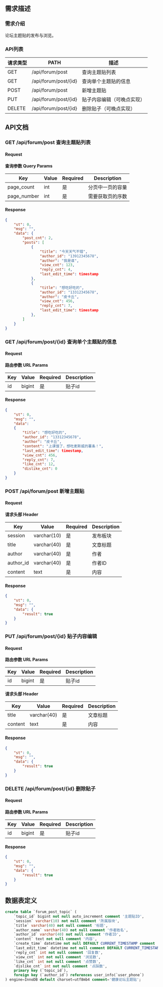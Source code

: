 ## 需求描述


### 需求介绍

论坛主题贴的发布与浏览。

### API列表

| 请求类型 | PATH                 | 描述                       |
| -------- | -------------------- | -------------------------- |
| GET      | /api/forum/post      | 查询主题贴列表             |
| GET      | /api/forum/post/{id} | 查询单个主题贴的信息       |
| POST     | /api/forum/post      | 新增主题贴                 |
| PUT      | /api/forum/post/{id} | 贴子内容编辑（可晚点实现） |
| DELETE   | /api/forum/post/{id} | 删除贴子（可晚点实现）     |



## API文档

### GET /api/forum/post 查询主题贴列表

#### Request

**查询参数 Query Params**


| Key         | Value | Required | Description      |
| ----------- | ----- | -------- | ---------------- |
| page_count  | int   | 是       | 分页中一页的容量 |
| page_number | int   | 是       | 需要获取页的序数 |

#### Response

~~~json
{
	"st": 0,
	"msg": "",
	"data": {
        "post_cnt": 2,
		"posts": [
        	{
                "title": "今天天气不错",
                "author_id": "13912345678",
                "author": "我是谁",
                "view_cnt": 123,
                "reply_cnt": 4,
                "last_edit_time": timestamp
            },
            {
                "title": "想吃好吃的",
                "author_id": "13312345678",
                "author": "皮卡丘",
                "view_cnt": 456,
                "reply_cnt": 7,
                "last_edit_time": timestamp
            },
    	]
    }
}
~~~



### GET /api/forum/post/{id} 查询单个主题贴的信息

#### Request

**路由参数 URL Params**


| Key  | Value  | Required | Description |
| ---- | ------ | -------- | ----------- |
| id   | bigint | 是       | 贴子id      |

#### Response

~~~json
{
	"st": 0,
	"msg": "",
	"data":
    {
        "title": "想吃好吃的",
        "author_id": "13312345678",
        "author": "皮卡丘",
        "content": "上课饿了，想吃麦斯威的薯条！",
        "last_edit_time": timestamp,
        "view_cnt": 456,
        "reply_cnt": 7,
        "like_cnt": 12,
        "dislike_cnt": 0
    }
}
~~~



### POST /api/forum/post 新增主题贴

#### Request

**请求头部 Header**

| Key       | Value       | Required | Description |
| --------- | ----------- | -------- | ----------- |
| session   | varchar(10) | 是       | 发布板块    |
| title     | varchar(40) | 是       | 文章标题    |
| author    | varchar(40) | 是       | 作者        |
| author_id | varchar(40) | 是       | 作者ID      |
| content   | text        | 是       | 内容        |

#### Response

~~~json
{
	"st": 0,
	"msg": "",
	"data": {
        "result": true
    }
}
~~~



### PUT /api/forum/post/{id} 贴子内容编辑

#### Request

**路由参数 URL Params**


| Key  | Value  | Required | Description |
| ---- | ------ | -------- | ----------- |
| id   | bigint | 是       | 贴子id      |

**请求头部 Header**

| Key     | Value       | Required | Description |
| ------- | ----------- | -------- | ----------- |
| title   | varchar(40) | 是       | 文章标题    |
| content | text        | 是       | 内容        |

#### Response

~~~json
{
	"st": 0,
	"msg": "",
	"data": {
        "result": true
    }
}
~~~



### DELETE /api/forum/post/{id} 删除贴子

#### Request

**路由参数 URL Params**


| Key  | Value  | Required | Description |
| ---- | ------ | -------- | ----------- |
| id   | bigint | 是       | 贴子id      |

#### Response

~~~json
{
	"st": 0,
	"msg": "",
	"data": {
        "result": true
    }
}
~~~



## 数据表定义

```sql
create table `forum_post_topic` (
    `topic_id` bigint not null auto_increment comment '主题贴ID',
    `session` varchar(10) not null comment '所属版块',
    `title` varchar(40) not null comment '标题',
    `author_name` varchar(40) not null comment '作者姓名',
    `author_id` varchar(40) not null comment '作者ID',
    `content` text not null comment '内容',
    `create_time` datetime not null DEFAULT CURRENT_TIMESTAMP comment '创建时间',
    `last_edit_time` datetime not null comment DEFAULT CURRENT_TIMESTAMP ON UPDATE CURRENT_TIMESTAMP '最后编辑时间',
    `reply_cnt` int not null comment '回复数',
    `view_cnt` int not null comment '浏览数',
    `like_cnt` int not null comment '点赞数',
    `dislike_cnt` int not null comment '点踩数',
    primary key (`topic_id`),
    foreign key (`author_id`) references user_info(`user_phone`)
) engine=InnoDB default charset=utf8mb4 comment='健康论坛主题贴';
```


